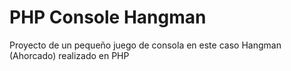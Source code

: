 # PHP Console Hangman
Proyecto de un pequeño juego de consola en este caso Hangman (Ahorcado) realizado en PHP